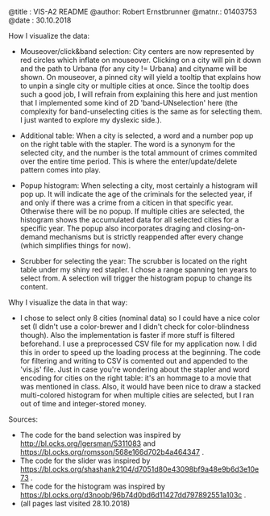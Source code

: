 @title : VIS-A2 README
@author: Robert Ernstbrunner
@matnr.: 01403753
@date  : 30.10.2018



How I visualize the data:

- Mouseover/click&band selection:
	City centers are now represented by red circles which inflate on mouseover.
	Clicking on a city will pin it down and the path to Urbana (for any city != Urbana) and 
	cityname will be shown.
	On mouseover, a pinned city will yield a tooltip that explains how to unpin a single city
	or multiple cities at once. Since the tooltip does such a good job, I will refrain from
	explaining this here and just mention that I implemented some kind of 2D 'band-UNselection'
	here (the complexity for band-unselecting cities is the same as for selecting them. I just
	wanted to explore my dyslexic side.).

- Additional table:
	When a city is selected, a word and a number pop up on the right table with the stapler.
	The word is a synonym for the selected city, and the number is the total ammount of crimes 
	commited over the entire time period. This is where the enter/update/delete pattern comes
	into play.

- Popup histogram:
	When selecting a city, most certainly a histogram will pop up. It will indicate the age of
	the	criminals for the selected year, if and only if there was a crime from a citicen in that
	specific year. Otherwise there will be no popup.
	If multiple cities are selected, the histogram shows the accumulated data	for all	selected
	cities for a specific year. The popup also incorporates draging and closing-on-demand
	mechanisms but is strictly reappended after every change (which simplifies things for now).

- Scrubber for selecting the year:
	The scrubber is located on the right table under my shiny red stapler. I chose a range
	spanning ten years to select from. A selection will trigger the histogram popup to change
	its	content.



Why I visualize the data in that way:

-	I chose to select only 8 cities (nominal data) so I could have a nice color set (I didn't
	use a color-brewer and I didn't check for color-blindness though). Also the implementation
	is faster if more stuff is filtered beforehand. I use a preprocessed CSV file for my
	application now. I did this in order to speed up the loading process at the beginning. The
	code for filtering and writing to CSV is comented out and appended to the 'vis.js' file.
	Just in case you're wondering about the stapler and word encoding for cities on the right
	table: it's an hommage to a movie that was mentioned in class. Also, it would have been
	nice to draw a stacked multi-colored histogram for when multiple cities are selected, but 
	I ran out of time and integer-stored money.



Sources:
	
- The code for the band selection was inspired by
	http://bl.ocks.org/lgersman/5311083
	and
	https://bl.ocks.org/romsson/568e166d702b4a464347
	.
-	The code for the slider was inspired by
	https://bl.ocks.org/shashank2104/d7051d80e43098bf9a48e9b6d3e10e73
	.
-	The code for the histogram was inspired by
	https://bl.ocks.org/d3noob/96b74d0bd6d11427dd797892551a103c
	.
-	(all pages last visited 28.10.2018)
